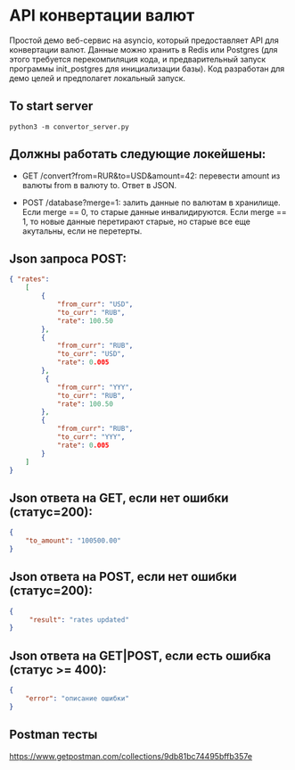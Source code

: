 # API конвертации валют
Простой демо веб-сервис на asyncio, который предоставляет API для конвертации валют. Данные можно хранить в Redis или Postgres (для этого требуется перекомпиляция кода, и предварительный запуск программы init_postgres для инициализации базы). 
Код разработан для демо целей и предполагет локальный запуск.

## To start server
```text
python3 -m convertor_server.py
```

## Должны работать следующие локейшены:

- GET /convert?from=RUR&to=USD&amount=42: перевести amount из валюты from в валюту to. Ответ в JSON.

- POST /database?merge=1: залить данные по валютам в хранилище. Если merge == 0, то старые данные инвалидируются. Если merge == 1, то новые данные перетирают старые, но старые все еще акутальны, если не перетерты.

## Json запроса POST:
```json
{ "rates":
	[
	    {
	        "from_curr": "USD",
	        "to_curr": "RUB",
	        "rate": 100.50
	    },
	    {
	        "from_curr": "RUB",
	        "to_curr": "USD",
	        "rate": 0.005
	    },
	     {
	        "from_curr": "YYY",
	        "to_curr": "RUB",
	        "rate": 100.50
	    },
	    {
	        "from_curr": "RUB",
	        "to_curr": "YYY",
	        "rate": 0.005
	    }
	]
}
```



## Json ответа на GET, если нет ошибки (статус=200):
```json
{
    "to_amount": "100500.00"
}
```

## Json ответа на POST, если нет ошибки (статус=200):
```json
{
     "result": "rates updated"
}
```

## Json ответа на GET|POST, если есть ошибка (статус >= 400):
```json
{
    "error": "описание ошибки"
}
```

## Postman тесты

https://www.getpostman.com/collections/9db81bc74495bffb357e
